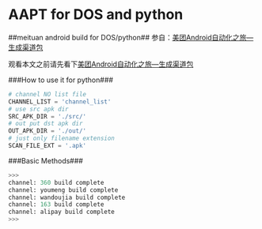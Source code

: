 # AAPT for DOS and python
##meituan android build for DOS/python##
参自：[美团Android自动化之旅—生成渠道包](http://tech.meituan.com/mt-apk-packaging.html)

观看本文之前请先看下[美团Android自动化之旅—生成渠道包](http://tech.meituan.com/mt-apk-packaging.html)

###How to use it for python###
```python
# channel NO list file
CHANNEL_LIST = 'channel_list'
# use src apk dir
SRC_APK_DIR = './src/'
# out put dst apk dir
OUT_APK_DIR = './out/'
# just only filename extension 
SCAN_FILE_EXT = '.apk'
```
###Basic Methods###
```python
>>> 
channel: 360 build complete
channel: youmeng build complete
channel: wandoujia build complete
channel: 163 build complete
channel: alipay build complete
>>> 
```







